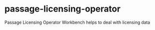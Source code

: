 # passage-licensing-operator
Passage Licensing Operator Workbench helps to deal with licensing data
